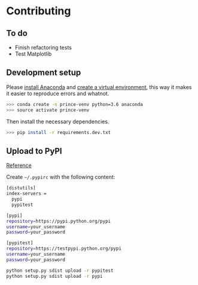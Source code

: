 # Contributing

## To do

- Finish refactoring tests
- Test Matplotlib

## Development setup

Please [install Anaconda](Anaconda) and [create a virtual environment](https://uoa-eresearch.github.io/eresearch-cookbook/recipe/2014/11/20/conda/), this way it makes it easier to reproduce errors and whatnot.

```sh
>>> conda create -n prince-venv python=3.6 anaconda
>>> source activate prince-venv
```

Then install the necessary dependencies.

```sh
>>> pip install -r requirements.dev.txt
```

## Upload to PyPI

[Reference](http://peterdowns.com/posts/first-time-with-pypi.html)

Create `~/.pypirc` with the following content:

```sh
[distutils]
index-servers =
  pypi
  pypitest

[pypi]
repository=https://pypi.python.org/pypi
username=your_username
password=your_password

[pypitest]
repository=https://testpypi.python.org/pypi
username=your_username
password=your_password
```

```sh
python setup.py sdist upload -r pypitest
python setup.py sdist upload -r pypi
```


